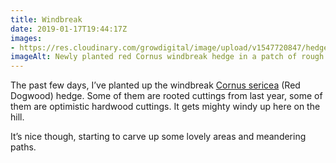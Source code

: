 ```yaml
---
title: Windbreak
date: 2019-01-17T19:44:17Z
images: 
- https://res.cloudinary.com/growdigital/image/upload/v1547720847/hedge-6A5FC031.jpg
imageAlt: Newly planted red Cornus windbreak hedge in a patch of rough grass
---
```


The past few days, I’ve planted up the windbreak [Cornus sericea](https://pfaf.org/user/plant.aspx?latinname=Cornus+sericea) (Red Dogwood) hedge. Some of them are rooted cuttings from last year, some of them are optimistic hardwood cuttings. It gets mighty windy up here on the hill.

It’s nice though, starting to carve up some lovely areas and meandering paths.

